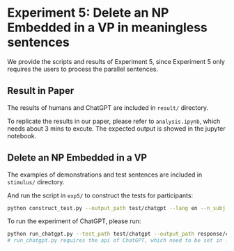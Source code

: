 # Experiment 5: Delete an NP Embedded in a VP in meaningless sentences

We provide the scripts and results of Experiment 5, since Experiment 5 only requires the users to process the parallel sentences.

## Result in Paper
The results of humans and ChatGPT are included in `result/` directory.

To replicate the results in our paper, please refer to `analysis.ipynb`, which needs about 3 mins to excute. The expected output is showed in the jupyter notebook.

## Delete an NP Embedded in a VP

The examples of demonstrations and test sentences are included in `stimulus/` directory. 

And run the script in `exp5/` to construct the tests for participants:
```bash
python construct_test.py --output_path test/chatgpt --lang en --n_subj 100
```

To run the experiment of ChatGPT, please run:
```bash
python run_chatgpt.py --test_path test/chatgpt --output_path response/chatgpt
# run_chatgpt.py requires the api of ChatGPT, which need to be set in ../utils.py
```